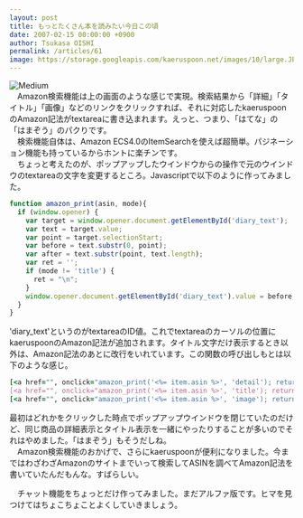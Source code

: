```yaml
---
layout: post
title: もっとたくさん本を読みたい今日この頃
date: 2007-02-15 00:00:00 +0900
author: Tsukasa OISHI
permalink: /articles/61
image: https://storage.googleapis.com/kaeruspoon.net/images/10/large.JPG?1300871536
---
```



![Medium](https://storage.googleapis.com/kaeruspoon.net/images/10/medium.JPG?1300871536)  
　Amazon検索機能は上の画面のような感じで実現。検索結果から「詳細」「タイトル」「画像」などのリンクをクリックすれば、それに対応したkaeruspoonのAmazon記法がtextareaに書き込まれます。えっと、つまり、「はてな」の「はまぞう」のパクりです。  
　検索機能自体は、Amazon ECS4.0のItemSearchを使えば超簡単。パジネーション機能も持っているからホントに楽チンです。  
　ちょっと考えたのが、ポップアップしたウインドウからの操作で元のウインドウのtextareaの文字を変更するところ。Javascriptで以下のように作ってみました。  

```javascript  
function amazon_print(asin, mode){  
  if (window.opener) {  
    var target = window.opener.document.getElementById('diary_text');  
    var text = target.value;  
    var point = target.selectionStart;  
    var before = text.substr(0, point);  
    var after = text.substr(point, text.length);  
    var ret = '';  
    if (mode != 'title') {  
      ret = "\n";  
    }  
    window.opener.document.getElementById('diary_text').value = before + "[amazon :" + asin + ":" + mode + "]" + ret + after;  
  }  
}  
```  

'diary\_text'というのがtextareaのID値。これでtextareaのカーソルの位置にkaeruspoonのAmazon記法が追加されます。タイトル文字だけ表示するとき以外は、Amazon記法のあとに改行をいれています。この関数の呼び出しもとは以下のような感じ。  

```ruby  
[<a href="", onclick="amazon_print('<%= item.asin %>', 'detail'); return false;" %>詳細</a>]  
[<a href="", onclick="amazon_print('<%= item.asin %>', 'title'); return false;" %>タイトル</a>]  
[<a href="", onclick="amazon_print('<%= item.asin %>', 'image'); return false;" %>画像</a>]<br/>  
```  

最初はどれかをクリックした時点でポップアップウインドウを閉じていたのだけど、同じ商品の詳細表示とタイトル表示を一緒にやったりすることが多いのでそれはやめました。「はまぞう」もそうだしね。  
　Amazon検索機能のおかげで、さらにkaeruspoonが便利になりました。今まではわざわざAmazonのサイトまでいって検索してASINを調べてAmazon記法を書いていたんだもんな。すばらしい。  

　チャット機能をちょっとだけ作ってみました。まだアルファ版です。ヒマを見つけてはちょこちょことよくしていきましょう。  

